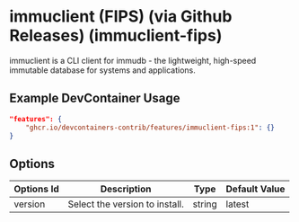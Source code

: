 
# immuclient (FIPS) (via Github Releases) (immuclient-fips)

immuclient is a CLI client for immudb - the lightweight, high-speed immutable database for systems and applications.

## Example DevContainer Usage

```json
"features": {
    "ghcr.io/devcontainers-contrib/features/immuclient-fips:1": {}
}
```

## Options

| Options Id | Description | Type | Default Value |
|-----|-----|-----|-----|
| version | Select the version to install. | string | latest |


